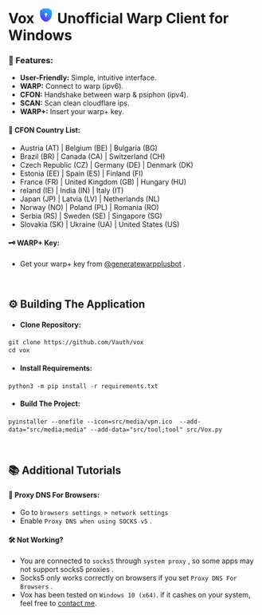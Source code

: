 
<h1>
  Vox <a href="#Favicon"><img src="https://raw.githubusercontent.com/Vauth/vox/main/src/media/vpn.png" width="33px"></a> Unofficial Warp Client for Windows
</h1>

### 🔎 Features:
- **User-Friendly:** Simple, intuitive interface.
- **WARP:** Connect to warp (ipv6).
- **CFON:** Handshake between warp & psiphon (ipv4).
- **SCAN:** Scan clean cloudflare ips.
- **WARP+:** Insert your warp+ key.

#### 🔗 CFON Country List:

- Austria (AT) | Belgium (BE) | Bulgaria (BG)
- Brazil (BR) | Canada (CA) | Switzerland (CH)
- Czech Republic (CZ) | Germany (DE) | Denmark (DK)
- Estonia (EE) | Spain (ES) | Finland (FI)
- France (FR) | United Kingdom (GB) | Hungary (HU)
- reland (IE) | India (IN) | Italy (IT)
- Japan (JP) | Latvia (LV) | Netherlands (NL)
- Norway (NO) | Poland (PL) | Romania (RO)
- Serbia (RS) | Sweden (SE) | Singapore (SG)
- Slovakia (SK) | Ukraine (UA) | United States (US)


#### 🗝 WARP+ Key:
- Get your warp+ key from [@generatewarpplusbot](https://t.me/generatewarpplusbot) .

</br>

## ⚙️ Building The Application
- #### Clone Repository:
```shell
git clone https://github.com/Vauth/vox
cd vox
```

- #### Install Requirements:
```shell
python3 -m pip install -r requirements.txt
```

- #### Build The Project:
```shell
pyinstaller --onefile --icon=src/media/vpn.ico  --add-data="src/media;media" --add-data="src/tool;tool" src/Vox.py
```

</br>

## 📚 Additional Tutorials
#### 📌 Proxy DNS For Browsers:
- Go to `browsers settings > network settings`
- Enable `Proxy DNS when using SOCKS v5` .

#### 🛠 Not Working?
- You are connected to `socks5` through `system proxy` , so some apps may not support socks5 proxies .
- Socks5 only works correctly on browsers if you set `Proxy DNS For Browsers` .
- Vox has been tested on `Windows 10 (x64)`. if it cashes on your system, feel free to [contact me](https://feelded.t.me).
